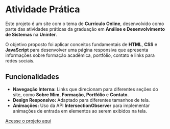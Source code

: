 # Atividade Prática

Este projeto é um site com o tema de **Currículo Online**, desenvolvido como parte das atividades práticas da graduação em **Análise e Desenvolvimento de Sistemas** na **Uninter**.

O objetivo proposto foi aplicar conceitos fundamentais de **HTML**, **CSS** e **JavaScript** para desenvolver uma página responsiva que apresenta informações sobre formação acadêmica, portfólio, contato e links para redes sociais.

## Funcionalidades

- **Navegação Interna:** Links que direcionam para diferentes seções do site, como **Sobre Mim**, **Formação**, **Portfólio** e **Contato**.
- **Design Responsivo:** Adaptado para diferentes tamanhos de tela.
- **Animações:** Uso da API **IntersectionObserver** para implementar animações de entrada em elementos ao serem exibidos na tela.

[Acesse o projeto aqui](https://allan516.github.io/Allan-Mendes)
